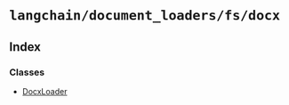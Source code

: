 `langchain/document_loaders/fs/docx`
====================================

Index[](#index "Direct link to Index")
---------------------------------------

### Classes[](#classes "Direct link to Classes")

*   [DocxLoader](/docs/api/document_loaders_fs_docx/classes/DocxLoader)